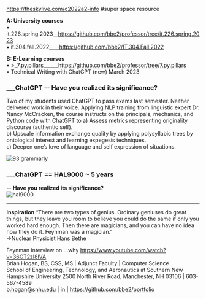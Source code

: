 https://theskylive.com/c2022a2-info #super space resource  

**A: University courses**    
• it.226.spring.2023__https://github.com/bbe2/professor/tree/it.226.spring.2023  
• it.304.fall.2022____https://github.com/bbe2/IT.304.Fall.2022  

**B: E-Learning courses**    
• >_7.py.pillars______https://github.com/bbe2/professor/tree/7.py.pillars  
• Technical Writing with ChatGPT (new)			March 2023 


### ___ChatGPT -- **Have you realized its significance?**  
Two of my students used ChatGPT to pass exams last semester. Neither delivered work in their voice. Applying NLP training from linguistic expert Dr. Nancy McCracken, the course instructs on the principals, mechanics, and Python code with ChatGPT to 
a)	Assess metrics representing originality discourse (authentic self).  
b)	Upscale information exchange quality by applying polysyllabic trees by ontological interest and learning expegesis techniques.  
c)	Deepen one’s love of language and self expression of situations.  



![93 grammarly](https://user-images.githubusercontent.com/59778456/225014381-d60a46db-2e43-4f31-a58e-6e238bf13e81.PNG)


### ___ChatGPT == HAL9000 ~ 5 years 
-- **Have you realized its significance?**  
![hal9000](https://user-images.githubusercontent.com/59778456/218209079-232d8f04-bb9a-4843-a6a1-d8cdf25a19fd.png)


---------------------
**Inspiration**
“There are two types of genius. Ordinary geniuses do great things, but they leave you room to believe you could do the same if only you worked hard enough.  Then there are magicians, and you can have no idea how they do it. Feynman was a magician.”  
->Nuclear Physicist Hans Bethe  
 
Feynman interview on …why  https://www.youtube.com/watch?v=36GT2zI8lVA  
Brian Hogan, BS, CSS, MS | Adjunct Faculty | Computer Science   
School of Engineering, Technology, and Aeronautics at Southern New Hampshire University 
2500 North River Road, Manchester, NH 03106 | 603-567-4589   
b.hogan@snhu.edu | in | https://github.com/bbe2/portfolio
